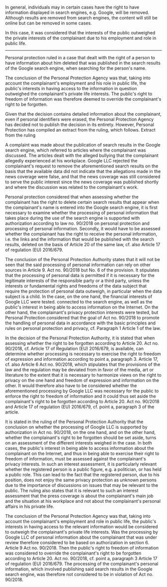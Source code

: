 In general, individuals may in certain cases have the right to have information displayed in search engines, e.g. Google, will be removed. Although results are removed from search engines, the content will still be online but can be removed in some cases.

In this case, it was considered that the interests of the public outweighed the private interests of the complainant due to his employment and role in public life.

------

Personal protection ruled in a case that dealt with the right of a person to have information about him deleted that was published in the search results of the Google search engine, when searching for the person's name.

The conclusion of the Personal Protection Agency was that, taking into account the complainant's employment and his role in public life, the public's interests in having access to the information in question outweighed the complainant's private life interests. The public's right to freedom of information was therefore deemed to override the complainant's right to be forgotten.

Given that the decision contains detailed information about the complainant, even if personal identifiers were erased, the Personal Protection Agency has decided not to publish the decision in its entirety. However, Personal Protection has compiled an extract from the ruling, which follows.
Extract from the ruling

A complaint was made about the publication of search results in the Google search engine, which referred to articles where the complainant was discussed. The articles dealt with the alleged bullying that the complainant allegedly experienced at his workplace. Google LLC rejected the complainant's request to remove the aforementioned search results on the basis that the available data did not indicate that the allegations made in the news coverage were false, and that the news coverage was still considered to serve the public interest since the news coverage was published shortly and where the discussion was related to the complainant's work.

Personal protection considered that when assessing whether the complainant has the right to delete certain search results that appear when the complainant's name is entered into the Google search engine, it is first necessary to examine whether the processing of personal information that takes place during the use of the search engine is supported with authorization according to law no. 90/2018 on personal protection and processing of personal information. Secondly, it would have to be assessed whether the complainant has the right to receive the personal information, i.e. the links and the information that would be published with the search results, deleted on the basis of Article 20 of the same law, cf. also Article 17 of regulation (EU) 2016/679.

The conclusion of the Personal Protection Authority states that it will not be seen that the said processing of personal information can rely on other sources in Article 9. Act no. 90/2018 but No. 6 of the provision. It stipulates that the processing of personal data is permitted if it is necessary for the legitimate interests of the responsible party or a third party, unless the interests or fundamental rights and freedoms of the data subject that require the protection of personal data outweigh, in particular when the data subject is a child. In the case, on the one hand, the financial interests of Google LLC were tested. connected to the search engine, as well as the public's interest in being able to access information on the Internet. On the other hand, the complainant's privacy protection interests were tested, but Personal Protection considered that the goal of Act no. 90/2018 to promote the handling of personal data in accordance with the basic principles and rules on personal protection and privacy, cf. Paragraph 1 Article 1 of the law.

In the decision of the Personal Protection Authority, it is stated that when assessing whether the right to be forgotten according to Article 20. Act no. 90/2018, cf. Article 17 of Regulation (EU) 2016/679, is available, can determine whether processing is necessary to exercise the right to freedom of expression and information according to point a, paragraph 3. Article 17, cf. also Article 6 Act no. 90/2018, which stipulates that the provisions of the law and the regulation may be deviated from in favor of the media, art or literature to the extent that it is necessary to harmonize views on the right to privacy on the one hand and freedom of expression and information on the other. It would therefore also have to be considered whether the aforementioned processing by Google LLC was necessary for the public to enforce the right to freedom of information and it could thus set aside the complainant's right to be forgotten according to Article 20. Act no. 90/2018 and Article 17 of regulation (EU) 2016/679, cf. point a, paragraph 3 of the article.

It is stated in the ruling of the Personal Protection Authority that the conclusion on whether the processing of Google LLC is supported by authorization in Act no. 90/2018, on the one hand, and on the other hand, whether the complainant's right to be forgotten should be set aside, turns on an assessment of the different interests weighed in the case. In both cases, the public's interest in being able to access information about the complainant on the Internet, and thus in being able to exercise their right to freedom of information, must be assessed against the complainant's privacy interests. In such an interest assessment, it is particularly relevant whether the registered person is a public figure, e.g. a politician, or has held a public role. This can lead to the fact that the registered person, due to his position, does not enjoy the same privacy protection as unknown persons due to the importance of discussions on issues that may be relevant to the public. The ruling also states that it is relevant to such an interest assessment that the press coverage is about the complainant's main job and the situation at his workplace and not about the complainant's personal affairs in his private life.

The conclusion of the Personal Protection Agency was that, taking into account the complainant's employment and role in public life, the public's interests in having access to the relevant information would be considered to outweigh the complainant's private life interests. Was the processing by Google LLC of personal information about the complainant that was under review therefore considered to be based on authorization in section 6. Article 9 Act no. 90/2018. Then the public's right to freedom of information was considered to override the complainant's right to be forgotten according to Article 20. Act no. 90/2018, cf. point a, paragraph 3 Article 17 of regulation (EU) 2016/679. The processing of the complainant's personal information, which involved publishing said search results in the Google search engine, was therefore not considered to be in violation of Act no. 90/2018.
